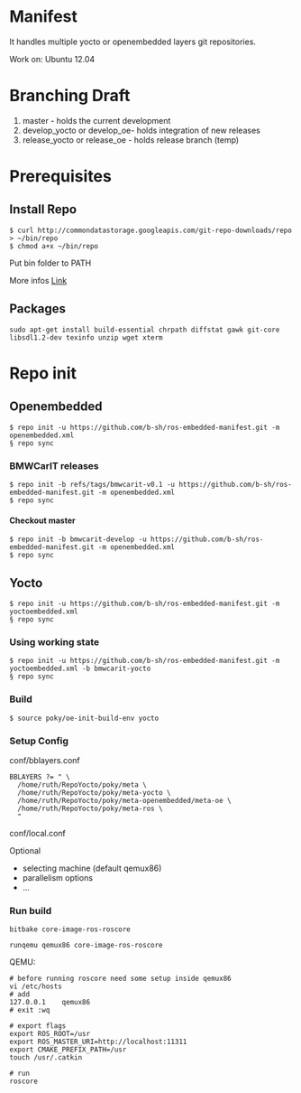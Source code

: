# Manifest

It handles multiple yocto or openembedded layers git repositories.

Work on: Ubuntu 12.04

# Branching Draft

1. master - holds the current development 
2. develop_yocto or develop_oe- holds integration of new releases
3. release_yocto or release_oe - holds release branch (temp)

# Prerequisites

## Install Repo

```
$ curl http://commondatastorage.googleapis.com/git-repo-downloads/repo > ~/bin/repo
$ chmod a+x ~/bin/repo
```

Put bin folder to PATH

More infos [Link](http://source.android.com/source/downloading.html)

## Packages

```
sudo apt-get install build-essential chrpath diffstat gawk git-core libsdl1.2-dev texinfo unzip wget xterm
```

# Repo init

## Openembedded

```
$ repo init -u https://github.com/b-sh/ros-embedded-manifest.git -m openembedded.xml
§ repo sync
```

### BMWCarIT releases

```
$ repo init -b refs/tags/bmwcarit-v0.1 -u https://github.com/b-sh/ros-embedded-manifest.git -m openembedded.xml
$ repo sync
```

#### Checkout master

```
$ repo init -b bmwcarit-develop -u https://github.com/b-sh/ros-embedded-manifest.git -m openembedded.xml
$ repo sync
```

## Yocto

```
$ repo init -u https://github.com/b-sh/ros-embedded-manifest.git -m yoctoembedded.xml
§ repo sync
```

### Using working state

```
$ repo init -u https://github.com/b-sh/ros-embedded-manifest.git -m yoctoembedded.xml -b bmwcarit-yocto
§ repo sync
```

### Build

```
$ source poky/oe-init-build-env yocto
```

### Setup Config

conf/bblayers.conf

```
BBLAYERS ?= " \
  /home/ruth/RepoYocto/poky/meta \
  /home/ruth/RepoYocto/poky/meta-yocto \
  /home/ruth/RepoYocto/poky/meta-openembedded/meta-oe \
  /home/ruth/RepoYocto/poky/meta-ros \
  "
```

conf/local.conf

Optional
 
 * selecting machine (default qemux86)
 * parallelism options
 * ...

### Run build

```
bitbake core-image-ros-roscore

runqemu qemux86 core-image-ros-roscore
```

QEMU:

```
# before running roscore need some setup inside qemux86
vi /etc/hosts
# add
127.0.0.1    qemux86
# exit :wq

# export flags
export ROS_ROOT=/usr
export ROS_MASTER_URI=http://localhost:11311
export CMAKE_PREFIX_PATH=/usr
touch /usr/.catkin

# run
roscore
```

